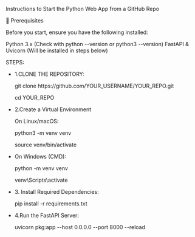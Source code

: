 <p>Instructions to Start the Python Web App from a GitHub Repo</p>
<p>📌 Prerequisites</p>
<p>Before you start, ensure you have the following installed:</p>

<p>Python 3.x (Check with python --version or python3 --version)
FastAPI & Uvicorn (Will be installed in steps below)</p>

STEPS:
<ul>
<li>1.CLONE THE REPOSITORY:</li>
  <p>git clone https://github.com/YOUR_USERNAME/YOUR_REPO.git</p>
  <p>cd YOUR_REPO</p>

<li>2.Create a Virtual Environment
  <p>On Linux/macOS: </p>
  <p>python3 -m venv venv</p>
  <p>source venv/bin/activate</p> </li>

  <li>On Windows (CMD):
  <p>python -m venv venv</p>
 <p> venv\Scripts\activate</p></li>

<li>3. Install Required Dependencies:
  <p></p> pip install -r requirements.txt</p></li>

<li>4.Run the FastAPI Server:
  <p>uvicorn pkg:app --host 0.0.0.0 --port 8000 --reload</p></li>
</ul>
   

